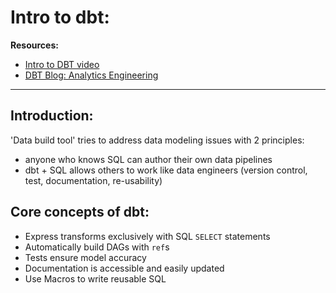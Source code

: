 # Intro to dbt:

**Resources:**
- [Intro to DBT video](https://www.google.com/search?channel=fs&client=ubuntu-sn&q=introduction+to+dbt+fishtown#fpstate=ive&vld=cid:0fa75c93,vid:M8oi7nSaWps)
- [DBT Blog: Analytics Engineering](https://www.getdbt.com/what-is-analytics-engineering/)

---

## Introduction:
'Data build tool' tries to address data modeling issues with 2 principles:
- anyone who knows SQL can author their own data pipelines
- dbt + SQL allows others to work like data engineers (version control, test, documentation, re-usability)

## Core concepts of dbt:
- Express transforms exclusively with SQL `SELECT` statements
- Automatically build DAGs with `ref`s
- Tests ensure model accuracy
- Documentation is accessible and easily updated
- Use Macros to write reusable SQL
